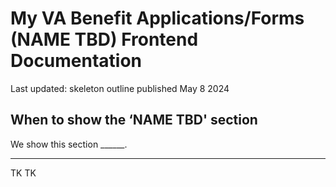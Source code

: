 # My VA Benefit Applications/Forms (NAME TBD) Frontend Documentation
Last updated: skeleton outline published May 8 2024

## When to show the ‘NAME TBD' section
We show this section ______.

---

TK TK
